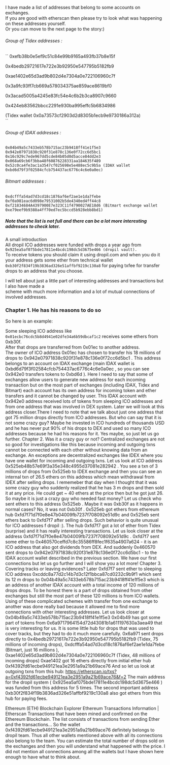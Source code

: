 I have made a list of addresses that belong to some accounts on exchanges.  
If you are good with etherscan then please try to look what was happening on these addresses yourself.  
Or you can move to the next page to the story:)  

###### Group of Tidex addresses :
``
0xefb38b0e5ef9c51c84e99b9165a493fb37b8e15f  

0x4bedb29721617e722e3b92950e547795b5182fb9  

0xae1402e65d3ad9b802d4e7304a0e722106960c7f  

0x3a9fc93ff7cb669a578034375ae859ace8619bf0  

0x3acad5005a4245e83fc54e4c6b2b3ca8907c9660  

0x424eb83562bbcc2291e930ba995effc5b6834986  

(Tidex wallet 0x0a73573cf2903d2d8305b1ecb9e9730186a312a)  
``


###### Group of IDAX addresses :
``
0x04b49a5c7433eb578b715ac23b9418ff41e1f5e3
0x942e07971838c920f31e878c136e0f72cc6d5bc1
0x16c929c7ede967dd5cde84b05d0d5acce84dd2e3
0x068a69cb6f3bba48f60876228331aa184635f489
0x52c0ca4fe3ac1a3547cf025698e5e488ec5c9b5a
(IDAX wallet 0xbd6d79f3f02584cfcb754437ac6776c4c6e0a0ec)
``

###### Bitmart addresses :  
``
0xdcfffa54ad7d3cd18c1876af6ef2ae1e1da7febe  
0xf0a981eac6d098e79531002b5de4340ed4ff44c8  
0xf21834684A4397900E7e323C11f4790027AE18d6
(Bitmart exchange wallet 0xe79eef9b9388a4ff70ed7ec5bccd5b928ebb8bd1)  
``
##### Note that the list is not full and there can be a lot more interesting addresses to check later.  

A small introduction  
All dropil ICO addresses were funded with drops a year ago from  
``
0x925ea5af075bde17811e4bcdc198dc5d3675e466 (dropil vault).
``  
To receive tokens you should claim it using dropil.com and when you do it your address gets some ether from technical wallet  
``
0xb30f2f834f19b3836ad326e51affbf9219c130a8
``
for paying txfee for transfer drops to an address that you choose.  

I will tell about just a little part of interesting addresses and transactions but I also have made a  
scheme with much more information and a lot of mutual connections of involved addresses.  

### Chapter 1. He has his reasons to do so
So here is an example:  

Some sleeping ICO address like
``
0x01ecbc76cdc5b8d4941e02dfe34a6b59dbcaf1c2
``
receives some ethers from 0xb30f.  
After that drops are transferred from 0x01ec to another address.  
The owner of ICO address 0x01ec has chosen to transfer his 18 millions of drops to
0x942e07971838c920f31e878c136e0f72cc6d5bc1 . This address belongs to an account on
IDAX exchange (main IDAX wallet is 0xbd6d79f3f02584cfcb754437ac6776c4c6e0a0ec , so you
can see 0x942e0 transfers tokens to 0xbd6d ).
Here I need to say that some of exchanges allow users to generate new address for each
incoming transaction but on the most part of exchanges (including IDAX, Tidex and Bitmart)
each account has its own address for incoming token and ether transfers and it cannot be
changed by user.
This IDAX account with 0x942e0 address received lots of tokens from sleeping ICO addresses
and from one address that was involved in DEX system. Later we will look at this address
closer.There I need to note that we talk about just one address that got 75 million drops
directly from ICO addresses.
But who can say that it is not some crazy guy? Maybe he invested in ICO hundreds of
thousands USD and he has never put 90% of his drops to DEX and used so many ICO
addresses because he had his reasons for it. Yes maybe, so just let us go further.
Chapter 2. Was it a crazy guy or not?
Centralized exchanges are not so good for investigations like this because incoming and
outgoing txns cannot be connected with each other without knowing data from an exchange.
An exceptions are decentralized exchanges like IDEX where you have one wallet for incoming
and outgoing txns.
Let us look at ICO address 0x525eb48b57e69f3a35e348c4955d37081e282942 .
You see a txn of 3 millions of drops from 0x525eb to IDEX exchange and then you can see an
internal txn of 26.5 ethers on this address which mean withdrawal from IDEX after selling drops.
I rememeber that day when I thought that it was some crazy guy who suddenly realized that he
has 3 m drops and then sold it at any price. He could get ~ 40 ethers at the price then but he got
just 26. So maybe it is just a crazy guy who needed fast money?
Let us check who sent ethers to this address 0x525eb . Maybe it was 0xb30f as it happens in
normal cases? No, it was not 0xb30f .
0x525eb got ethers from ethereum hub 0xfd7f71d7f0e8e47b04009fb7237f708092e51d9c and
0x525eb sent ethers back to 0xfd7f7 after selling drops. Such behavior is quite unusual for ICO
addresses f dropil :). The hub 0xfd7f7 got a lot of ether from Tidex (surprise) and it has really
interesting transactions.
Let us look closer at the address 0xfd7f71d7f0e8e47b04009fb7237f708092e51d9c .
0xfd7f7 sent some ether to 0x460570ceffd7c8c35586ff8fec1f635a4907a624 - it is an ICO
address that also got dividends from DEX. And suddenly 0x460570 sent drops to
0x942e07971838c920f31e878c136e0f72cc6d5bc1 - to the IDAX account wallet described in the
previous section. We have our first connections but let us go further and I will show you a lot
more!
Chapter 3. Covering tracks or leaving evidences?
Later 0xfd7f7 sent ether to sleeping ICO address
0xcddc8a77d2c14b7d3c12f1bbca87cd0232c9b9f1 which sent its 12 m drops to
0x04b49a5c7433eb578b715ac23b9418ff41e1f5e3 which is an address of another IDAX
account with a total income of 120 millions of drops drops.
To be honest there is a part of drops obtained from other exchanges but still the most part of
these 120 millions is from ICO wallets. Using of these complicated schemes with transfer from
one exchange to another was done really bad because it allowed me to find more connections
with other interesting addresses.
Let us look closer at 0x04b49a5c7433eb578b715ac23b9418ff41e1f5e3
0x04b49 has got some part of tokens from 0x6a9717964154d72d43081b1a611197630a3aea49
that is very interesting for us. It is some little hub for drops that was used to cover tracks, but
they had to do it much more carefully.
0x6a971 sent drops directly to
0x4bedb29721617e722e3b92950e547795b5182fb9 (Tidex, 75 millions of incoming drops),
0xdcfffa54ad7d3cd18c1876af6ef2ae1e1da7febe (Bitmart, just 16 millions ),
0xae1402e65d3ad9b802d4e7304a0e722106960c7f (Tidex, 48 millions of incoming drops)
0xae1402 got 16 ethers directly from initial ether hub
0xf4392fd61ecbe949121ea3e2951a9a21b69ace76
And so let us look at outgoing txns from this hub:
https://etherscan.io/txs?a=0xf4392fd61ecbe949121ea3e2951a9a21b69ace76&f=2
The main address for the dropil system ( 0x925ea5af075bde17811e4bcdc198dc5d3675e466 )
was funded from this address for 5 times. The second important address
0xb30f2f834f19b3836ad326e51affbf9219c130a8 also got ethers from this hub for paying fees.

Ethereum (ETH) Blockchain Explorer
Ethereum Transactions Information | Etherscan
Transactions that have been mined and confirmed on the Ethereum Blockchain. The list consists of transactions from sending Ether and the transactions...
So the wallet 0xf4392fd61ecbe949121ea3e2951a9a21b69ace76 definitely belongs to
dropil team.
Thus all other wallets mentioned above with all its connections also belong to the team. You can
estimate the total number of drops sold on the exchanges and then you will understand what
happened with the price.
I did not mention all connections among all the wallets but I have shown here enough to have
what to think about.
